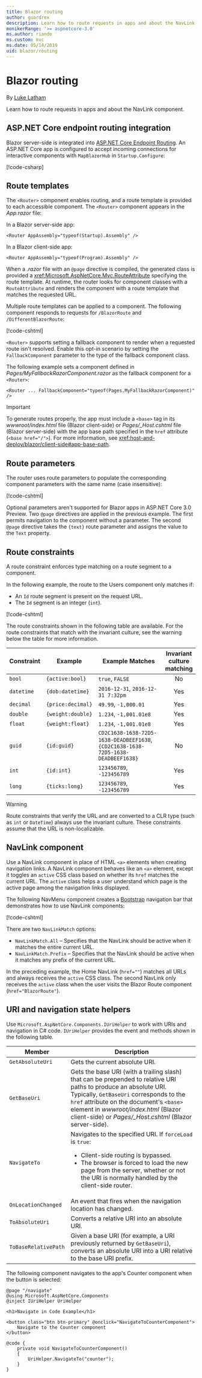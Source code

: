 ```yaml
---
title: Blazor routing
author: guardrex
description: Learn how to route requests in apps and about the NavLink component.
monikerRange: '>= aspnetcore-3.0'
ms.author: riande
ms.custom: mvc
ms.date: 05/14/2019
uid: blazor/routing
---
```

# Blazor routing

By [Luke Latham](https://github.com/guardrex)

Learn how to route requests in apps and about the NavLink component.

## ASP.NET Core endpoint routing integration

Blazor server-side is integrated into [ASP.NET Core Endpoint Routing](xref:fundamentals/routing). An ASP.NET Core app is configured to accept incoming connections for interactive components with `MapBlazorHub` in `Startup.Configure`:

[!code-csharp[](routing/samples_snapshot/3.x/Startup.cs?highlight=5)]

## Route templates

The `<Router>` component enables routing, and a route template is provided to each accessible component. The `<Router>` component appears in the *App.razor* file:

In a Blazor server-side app:

```cshtml
<Router AppAssembly="typeof(Startup).Assembly" />
```

In a Blazor client-side app:

```cshtml
<Router AppAssembly="typeof(Program).Assembly" />
```

When a *.razor* file with an `@page` directive is compiled, the generated class is provided a <xref:Microsoft.AspNetCore.Mvc.RouteAttribute> specifying the route template. At runtime, the router looks for component classes with a `RouteAttribute` and renders the component with a route template that matches the requested URL.

Multiple route templates can be applied to a component. The following component responds to requests for `/BlazorRoute` and `/DifferentBlazorRoute`:

[!code-cshtml[](common/samples/3.x/BlazorSample/Pages/BlazorRoute.razor?name=snippet_BlazorRoute)]

`<Router>` supports setting a fallback component to render when a requested route isn't resolved. Enable this opt-in scenario by setting the `FallbackComponent` parameter to the type of the fallback component class.

The following example sets a component defined in *Pages/MyFallbackRazorComponent.razor* as the fallback component for a `<Router>`:

```cshtml
<Router ... FallbackComponent="typeof(Pages.MyFallbackRazorComponent)" />
```

> [!IMPORTANT]
> To generate routes properly, the app must include a `<base>` tag in its *wwwroot/index.html* file (Blazor client-side) or *Pages/\_Host.cshtml* file (Blazor server-side) with the app base path specified in the `href` attribute (`<base href="/">`). For more information, see <xref:host-and-deploy/blazor/client-side#app-base-path>.

## Route parameters

The router uses route parameters to populate the corresponding component parameters with the same name (case insensitive):

[!code-cshtml[](common/samples/3.x/BlazorSample/Pages/RouteParameter.razor?name=snippet_RouteParameter&highlight=2,7-8)]

Optional parameters aren't supported for Blazor apps in ASP.NET Core 3.0 Preview. Two `@page` directives are applied in the previous example. The first permits navigation to the component without a parameter. The second `@page` directive takes the `{text}` route parameter and assigns the value to the `Text` property.

## Route constraints

A route constraint enforces type matching on a route segment to a component.

In the following example, the route to the Users component only matches if:

* An `Id` route segment is present on the request URL.
* The `Id` segment is an integer (`int`).

[!code-cshtml[](routing/samples_snapshot/3.x/Constraint.razor?highlight=1)]

The route constraints shown in the following table are available. For the route constraints that match with the invariant culture, see the warning below the table for more information.

| Constraint | Example           | Example Matches                                                                  | Invariant<br>culture<br>matching |
| ---------- | ----------------- | -------------------------------------------------------------------------------- | :------------------------------: |
| `bool`     | `{active:bool}`   | `true`, `FALSE`                                                                  | No                               |
| `datetime` | `{dob:datetime}`  | `2016-12-31`, `2016-12-31 7:32pm`                                                | Yes                              |
| `decimal`  | `{price:decimal}` | `49.99`, `-1,000.01`                                                             | Yes                              |
| `double`   | `{weight:double}` | `1.234`, `-1,001.01e8`                                                           | Yes                              |
| `float`    | `{weight:float}`  | `1.234`, `-1,001.01e8`                                                           | Yes                              |
| `guid`     | `{id:guid}`       | `CD2C1638-1638-72D5-1638-DEADBEEF1638`, `{CD2C1638-1638-72D5-1638-DEADBEEF1638}` | No                               |
| `int`      | `{id:int}`        | `123456789`, `-123456789`                                                        | Yes                              |
| `long`     | `{ticks:long}`    | `123456789`, `-123456789`                                                        | Yes                              |

> [!WARNING]
> Route constraints that verify the URL and are converted to a CLR type (such as `int` or `DateTime`) always use the invariant culture. These constraints assume that the URL is non-localizable.

## NavLink component

Use a NavLink component in place of HTML `<a>` elements when creating navigation links. A NavLink component behaves like an `<a>` element, except it toggles an `active` CSS class based on whether its `href` matches the current URL. The `active` class helps a user understand which page is the active page among the navigation links displayed.

The following NavMenu component creates a [Bootstrap](https://getbootstrap.com/docs/) navigation bar that demonstrates how to use NavLink components:

[!code-cshtml[](common/samples/3.x/BlazorSample/Shared/NavMenu.razor?name=snippet_NavLinks&highlight=4-6,9-11)]

There are two `NavLinkMatch` options:

* `NavLinkMatch.All` &ndash; Specifies that the NavLink should be active when it matches the entire current URL.
* `NavLinkMatch.Prefix` &ndash; Specifies that the NavLink should be active when it matches any prefix of the current URL.

In the preceding example, the Home NavLink (`href=""`) matches all URLs and always receives the `active` CSS class. The second NavLink only receives the `active` class when the user visits the Blazor Route component (`href="BlazorRoute"`).

## URI and navigation state helpers

Use `Microsoft.AspNetCore.Components.IUriHelper` to work with URIs and navigation in C# code. `IUriHelper` provides the event and methods shown in the following table.

| Member | Description |
| ------ | ----------- |
| `GetAbsoluteUri` | Gets the current absolute URI. |
| `GetBaseUri` | Gets the base URI (with a trailing slash) that can be prepended to relative URI paths to produce an absolute URI. Typically, `GetBaseUri` corresponds to the `href` attribute on the document's `<base>` element in *wwwroot/index.html* (Blazor client-side) or *Pages/\_Host.cshtml* (Blazor server-side). |
| `NavigateTo` | Navigates to the specified URI. If `forceLoad` is `true`:<ul><li>Client-side routing is bypassed.</li><li>The browser is forced to load the new page from the server, whether or not the URI is normally handled by the client-side router.</li></ul> |
| `OnLocationChanged` | An event that fires when the navigation location has changed. |
| `ToAbsoluteUri` | Converts a relative URI into an absolute URI. |
| `ToBaseRelativePath` | Given a base URI (for example, a URI previously returned by `GetBaseUri`), converts an absolute URI into a URI relative to the base URI prefix. |

The following component navigates to the app's Counter component when the button is selected:

```cshtml
@page "/navigate"
@using Microsoft.AspNetCore.Components
@inject IUriHelper UriHelper

<h1>Navigate in Code Example</h1>

<button class="btn btn-primary" @onclick="NavigateToCounterComponent">
    Navigate to the Counter component
</button>

@code {
    private void NavigateToCounterComponent()
    {
        UriHelper.NavigateTo("counter");
    }
}
```
